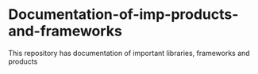 # Documentation-of-imp-products-and-frameworks
This repository has documentation of important libraries, frameworks and products

